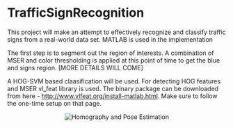 # TrafficSignRecognition
This project will make an attempt to effectively recognize and classify traffic signs from a real-world data set. 
MATLAB is used in the implementation

The first step is to segment out the region of interests. A combination of MSER and color thresholding is applied at this point of time to
get the blue and signs region. [MORE DETAILS WILL COME]

A HOG-SVM based claasification will be used. For detecting HOG features and MSER vl_feat library is used. The binary package can be 
downloaded from here - http://www.vlfeat.org/install-matlab.html. Make sure to follow the one-time setup on that page. 

<p align="center">
  <img src="https://github.com/rishabh1b/RoboticsPerception/blob/master/gifs/tsr.gif?raw=true" alt="Homography and Pose Estimation"/>
</p>

